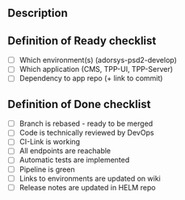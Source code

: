 ## Description


## Definition of Ready checklist
- [ ] Which environment(s) (adorsys-psd2-develop)
- [ ] Which application (CMS, TPP-UI, TPP-Server)
- [ ] Dependency to app repo (+ link to commit)

## Definition of Done checklist
- [ ] Branch is rebased - ready to be merged
- [ ] Code is technically reviewed by DevOps
- [ ] CI-Link is working
- [ ] All endpoints are reachable
- [ ] Automatic tests are implemented
- [ ] Pipeline is green
- [ ] Links to environments are updated on wiki
- [ ] Release notes are updated in HELM repo